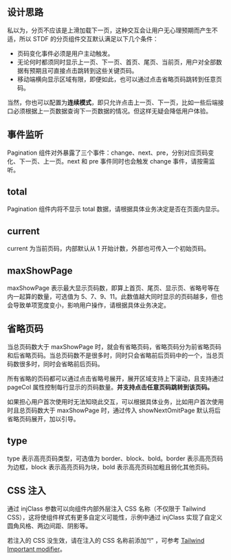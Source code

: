 ## 设计思路

私以为，分页不应该是上滑加载下一页，这种交互会让用户无心理预期而产生不适，所以 STDF 的分页组件交互默认满足以下几个条件：

-   页码变化事件必须是用户主动触发。
-   无论何时都须同时显示上一页、下一页、首页、尾页、当前页，用户对全部数据有预期且可直接点击跳转到这些关键页码。
-   移动端横向显示区域有限，即便如此，也可以通过点击省略页码跳转到任意页码。

当然，你也可以配置为**连续模式**，即只允许点击上一页、下一页，比如一些后端接口必须根据上一页数据查询下一页数据的情况。但这样无疑会降低用户体验。

## 事件监听

Pagination 组件对外暴露了三个事件：change、next、pre，分别对应页码变化、下一页、上一页。next 和 pre 事件同时也会触发 change 事件，请按需监听。

## total

Pagination 组件内将不显示 total 数据，请根据具体业务决定是否在页面内显示。

## current

current 为当前页码，内部默认从 1 开始计数，外部也可传入一个初始页码。

## maxShowPage

maxShowPage 表示最大显示页码数，即算上首页、尾页、显示页、省略号等在内一起算的数量，可选值为 5、7、9、11。此数值越大同时显示的页码越多，但也会导致单项宽度变小，影响用户操作，请根据具体业务决定。

## 省略页码

当总页码数大于 maxShowPage 时，就会有省略页码，省略页码分为前省略页码和后省略页码。当总页码数不是很多时，同时只会省略前后页码中的一个，当总页码数很多时，同时会省略前后页码。

所有省略的页码都可以通过点击省略号展开，展开区域支持上下滚动，且支持通过 pageCol 属性控制每行显示的页码数量。**并支持点击任意页码跳转到该页码。**

如果担心用户首次使用时无法知晓此交互，可以根据具体业务，比如用户首次使用时且总页码数大于 maxShowPage 时，通过传入 showNextOmitPage 默认将后省略页码展开，加以引导。

## type

type 表示高亮页码类型，可选值为 border、block、bold。border 表示高亮页码为边框，block 表示高亮页码为块，bold 表示高亮页码加粗且弱化其他页码。

## CSS 注入

通过 injClass 参数可以向组件内部外层注入 CSS 名称（不仅限于 Tailwind CSS），这将使组件样式有更多自定义可能性，示例中通过 injClass 实现了自定义圆角风格、两边间距、阴影等。

若注入的 CSS 没生效，请在注入的 CSS 名称前添加“!” ，可参考 [Tailwind Important modifier](https://tailwindcss.com/docs/configuration#important-modifier)。
